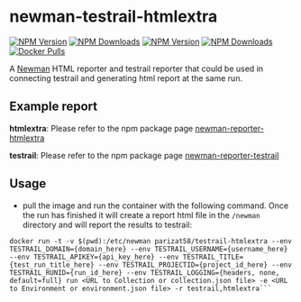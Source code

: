 # newman-testrail-htmlextra


[![NPM Version](https://img.shields.io/npm/v/newman-reporter-testrail.svg?style=flat-square)](https://www.npmjs.com/package/newman-reporter-testrail)
[![NPM Downloads](https://img.shields.io/npm/dt/newman-reporter-testrail.svg?style=flat-square)](https://www.npmjs.com/package/ewman-reporter-testrail)
[![NPM Version](https://img.shields.io/npm/v/newman-reporter-htmlextra.svg?style=flat-square)](https://www.npmjs.com/package/newman-reporter-htmlextra)
[![NPM Downloads](https://img.shields.io/npm/dt/newman-reporter-htmlextra.svg?style=flat-square)](https://www.npmjs.com/package/newman-reporter-htmlextra)
[![Docker Pulls](https://img.shields.io/docker/pulls/parizat58/testrail-htmlextra?style=flat-square)](https://hub.docker.com/r/parizat58/testrail-htmlextra)


A [Newman](https://github.com/postmanlabs/newman) HTML reporter and testrail reporter that could be used in connecting testrail and generating html report at the same run. 

## Example report
**htmlextra**: Please refer to the npm package page [newman-reporter-htmlextra](https://www.npmjs.com/package/newman-reporter-htmlextra)

**testrail**: Please refer to the npm package page [newman-reporter-testrail](https://www.npmjs.com/package/newman-reporter-testrail)


## Usage
- pull the image and run the container with the following command. Once the run has finished it will create a report html file in the `/newman` directory and will report the results to testrail:

```console
docker run -t -v $(pwd):/etc/newman parizat58/testrail-htmlextra --env TESTRAIL_DOMAIN={domain_here} --env TESTRAIL_USERNAME={username_here} --env TESTRAIL_APIKEY={api_key_here} --env TESTRAIL_TITLE={test_run_title_here} --env TESTRAIL_PROJECTID={project_id_here} --env TESTRAIL_RUNID={run_id_here} --env TESTRAIL_LOGGING={headers, none, default=full} run <URL to Collection or collection.json file> -e <URL to Environment or environment.json file> -r testrail,htmlextra```
